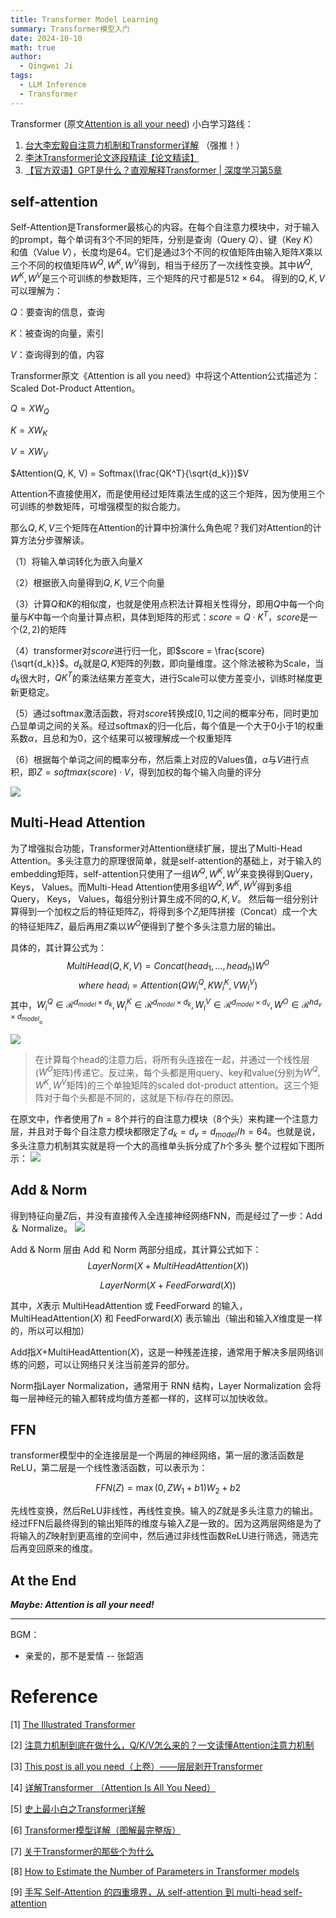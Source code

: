 ```yaml
---
title: Transformer Model Learning
summary: Transformer模型入门
date: 2024-10-10
math: true
author:
  - Qingwei Ji
tags:
  - LLM Inference 
  - Transformer
---
```


Transformer (原文[Attention is all your need](https://docalysis.s3.us-west-1.amazonaws.com/prod/sgk7dcw7kftek1a6rehs4cnslht2rj993jv8ywp8rbp7fx6vfpz4mbykgjwn7vzn.pdf?X-Amz-Algorithm=AWS4-HMAC-SHA256&X-Amz-Credential=AKIAUUXFV6NCXUJP7F5H%2F20241014%2Fus-west-1%2Fs3%2Faws4_request&X-Amz-Date=20241014T091710Z&X-Amz-Expires=300&X-Amz-SignedHeaders=host&X-Amz-Signature=2deac3c9002a4b352f9402fae70c4fa1946bbea89eeb83ce87940fcb65d007ba)) 小白学习路线：

1. [台大李宏毅自注意力机制和Transformer详解](https://www.bilibili.com/video/BV1v3411r78R/?spm_id_from=333.337.search-card.all.click&vd_source=e092b13f32ccf57ffa840f905bb9dd08)
（强推！）
1. [李沐Transformer论文逐段精读【论文精读】](https://www.bilibili.com/video/BV1pu411o7BE/?vd_source=e092b13f32ccf57ffa840f905bb9dd08)
2. [【官方双语】GPT是什么？直观解释Transformer | 深度学习第5章](https://www.bilibili.com/video/BV13z421U7cs/?spm_id_from=333.999.0.0&vd_source=e092b13f32ccf57ffa840f905bb9dd08)


## self-attention

Self-Attention是Transformer最核心的内容。在每个自注意力模块中，对于输入的prompt，每个单词有3个不同的矩阵，分别是查询（Query $Q$）、键（Key $K$）和值（Value $V$），长度均是64。它们是通过3个不同的权值矩阵由输入矩阵$X$乘以三个不同的权值矩阵$W^Q, W^K, W^V$得到，相当于经历了一次线性变换。其中$W^Q, W^K, W^V$是三个可训练的参数矩阵，三个矩阵的尺寸都是$512 \times 64$。
得到的$Q, K, V$可以理解为：

$Q$：要查询的信息，查询

$K$：被查询的向量，索引

$V$：查询得到的值，内容

Transformer原文《Attention is all you need》中将这个Attention公式描述为：Scaled Dot-Product Attention。

$Q = XW_Q$

$K = XW_K$

$V = XW_V$

$Attention(Q, K, V) = Softmax(\frac{QK^T}{\sqrt{d_k}})$V

Attention不直接使用$X$，而是使用经过矩阵乘法生成的这三个矩阵，因为使用三个可训练的参数矩阵，可增强模型的拟合能力。

那么$Q, K, V$三个矩阵在Attention的计算中扮演什么角色呢？我们对Attention的计算方法分步骤解读。

（1）将输入单词转化为嵌入向量$X$

（2）根据嵌入向量得到$Q, K, V$三个向量

（3）计算$Q$和$K$的相似度，也就是使用点积法计算相关性得分，即用$Q$中每一个向量与$K$中每一个向量计算点积，具体到矩阵的形式：$score = Q \cdot K^T$，$score$是一个$(2,2)$的矩阵

（4）transformer对$score$进行归一化，即$score = \frac{score}{\sqrt{d_k}}$。$d_k$就是$Q, K$矩阵的列数，即向量维度。这个除法被称为Scale，当$d_k$很大时，$QK^T$的乘法结果方差变大，进行Scale可以使方差变小，训练时梯度更新更稳定。

（5）通过softmax激活函数，将对$score$转换成$[0, 1]$之间的概率分布，同时更加凸显单词之间的关系。经过softmax的归一化后，每个值是一个大于0小于1的权重系数$\alpha$，且总和为0，这个结果可以被理解成一个权重矩阵
<!-- 经过softmax后，$score$转换成一个值分布在$[0, 1]$之间的$(2, 2)\alpha$概率分布矩阵。 -->

（6）根据每个单词之间的概率分布，然后乘上对应的Values值，$\alpha$与$V$进行点积，即$Z=softmax(score) \cdot V$，得到加权的每个输入向量的评分
<!-- 其中，$v$的维度是$(2, 64)$，$(2, 2) \times (2, 64)$最后得到的$Z$是$(2,64)$维的矩阵 -->

![](./1-self-attention-output.png)


## Multi-Head Attention

为了增强拟合功能，Transformer对Attention继续扩展，提出了Multi-Head Attention。多头注意力的原理很简单，就是self-attention的基础上，对于输入的embedding矩阵，self-attention只使用了一组$W^Q, W^K, W^V$来变换得到Query， Keys， Values。而Multi-Head Attention使用多组$W^Q, W^K, W^V$得到多组Query， Keys， Values，每组分别计算生成不同的$Q, K, V$。
然后每一组分别计算得到一个加权之后的特征矩阵$Z_i$，将得到多个$Z_i$矩阵拼接（Concat）成一个大的特征矩阵$Z$，最后再用$Z$乘以$W^O$便得到了整个多头注意力层的输出。

具体的，其计算公式为：
$$MultiHead(Q,K,V) = Concat(head_1,...,head_h)W^O$$
$$where\ head_i = Attention(QW_i^Q,KW_i^K,VW_i^V)$$
其中，$W_i^Q \in \mathcal{R}^{d_{model}\times{d_k}}, W_i^K \in \mathcal{R}^{d_{model}\times{d_k}}, W_i^V \in \mathcal{R}^{d_{model}\times{d_v}}, W^O \in \mathcal{R}^{hd_v\times{d_{model}}}$。

![](./2-attention.png)

>在计算每个head的注意力后，将所有头连接在一起，并通过一个线性层($W^O$矩阵)传递它。反过来，每个头都是用query、key和value(分别为$W^Q, W^K, W^V$矩阵)的三个单独矩阵的scaled dot-product attention。这三个矩阵对于每个头都是不同的，这就是下标$i$存在的原因。


在原文中，作者使用了$h=8$个并行的自注意力模块（8个头）来构建一个注意力层，并且对于每个自注意力模块都限定了$d_k = d_v = d_{model}/h = 64$。也就是说，多头注意力机制其实就是将一个大的高维单头拆分成了$h$个多头
整个过程如下图所示：
![](./3-MHA.png)

## Add & Norm

得到特征向量$Z$后，并没有直接传入全连接神经网络FNN，而是经过了一步：Add ＆ Normalize。
![](./4-transformer_resideual_layer_norm_2.png)

Add & Norm 层由 Add 和 Norm 两部分组成，其计算公式如下：
$$LayerNorm(X + MultiHeadAttention(X))$$

$$LayerNorm(X + FeedForward(X))$$

其中，$X$表示 MultiHeadAttention 或 FeedForward 的输入，MultiHeadAttention($X$) 和 FeedForward($X$) 表示输出（输出和输入$X$维度是一样的，所以可以相加）

Add指$X$+MultiHeadAttention($X$)，这是一种残差连接，通常用于解决多层网络训练的问题，可以让网络只关注当前差异的部分。

Norm指Layer Normalization，通常用于 RNN 结构，Layer Normalization 会将每一层神经元的输入都转成均值方差都一样的，这样可以加快收敛。


## FFN

transformer模型中的全连接层是一个两层的神经网络，第一层的激活函数是ReLU，第二层是一个线性激活函数，可以表示为：

$$FFN(Z) = \max(0, ZW_1+b1)W_2+b2$$

先线性变换，然后ReLU非线性，再线性变换。输入的$Z$就是多头注意力的输出。经过FFN后最终得到的输出矩阵的维度与输入$Z$是一致的。因为这两层网络是为了将输入的$Z$映射到更高维的空间中，然后通过非线性函数ReLU进行筛选，筛选完后再变回原来的维度。


## At the End


***Maybe: Attention is all your need!***


***

BGM：

<ul>
<li>亲爱的，那不是爱情 -- 张韶涵</li>
</ul>



# Reference

[1] [The Illustrated Transformer](https://jalammar.github.io/illustrated-transformer/)

[2] [注意力机制到底在做什么，Q/K/V怎么来的？一文读懂Attention注意力机制](https://www.zhihu.com/tardis/zm/art/414084879?source_id=1005)

[3] [This post is all you need（上卷）——层层剥开Transformer](https://zhuanlan.zhihu.com/p/420820453)

[4] [详解Transformer （Attention Is All You Need）](https://zhuanlan.zhihu.com/p/48508221)

[5] [史上最小白之Transformer详解](https://zhuanlan.zhihu.com/p/697473529)

[6] [Transformer模型详解（图解最完整版）](https://zhuanlan.zhihu.com/p/338817680)

[7] [关于Transformer的那些个为什么](https://zhuanlan.zhihu.com/p/360144789)

[8] [How to Estimate the Number of Parameters in Transformer models](https://towardsdatascience.com/how-to-estimate-the-number-of-parameters-in-transformer-models-ca0f57d8dff0)

[9] [手写 Self-Attention 的四重境界，从 self-attention 到 multi-head self-attention](https://bruceyuan.com/hands-on-code/from-self-attention-to-multi-head-self-attention.html)